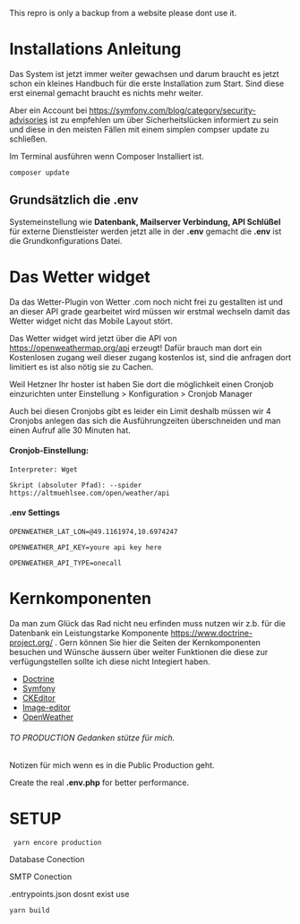 This repro is only a backup from a website please dont use it.

# Installations Anleitung
Das System ist jetzt immer weiter gewachsen und darum braucht es 
jetzt schon ein kleines Handbuch für die erste Installation zum 
Start.  Sind diese erst einemal gemacht braucht es nichts mehr weiter.  

Aber ein Account bei https://symfony.com/blog/category/security-advisories 
ist zu empfehlen um über Sicherheitslücken informiert zu sein und diese in den 
meisten Fällen mit einem simplen compser update zu schließen.

Im Terminal ausführen wenn Composer Installiert ist.

`composer update`

## Grundsätzlich die .env
Systemeinstellung wie **Datenbank, Mailserver Verbindung, API Schlüßel** für externe Dienstleister werden jetzt alle in der **.env**  gemacht die **.env** ist die Grundkonfigurations Datei.

# Das Wetter widget
Da das Wetter-Plugin von Wetter .com noch nicht frei zu gestallten ist und an dieser API grade gearbeitet wird müssen wir erstmal wechseln damit das Wetter widget nicht das Mobile Layout stört.

Das Wetter widget wird jetzt über die API von https://openweathermap.org/api erzeugt!  Dafür brauch man dort ein Kostenlosen zugang weil dieser zugang kostenlos ist,  sind die anfragen dort limitiert es ist also nötig sie zu Cachen.

Weil Hetzner Ihr hoster ist haben Sie dort die möglichkeit einen Cronjob einzurichten unter Einstellung > Konfiguration > Cronjob Manager 

Auch bei diesen Cronjobs gibt es leider ein Limit deshalb müssen wir 4 Cronjobs anlegen das sich die Ausführungzeiten überschneiden und man einen Aufruf alle 30 Minuten hat.

#### Cronjob-Einstellung:

`Interpreter: Wget`

`Skript (absoluter Pfad): --spider https://altmuehlsee.com/open/weather/api`

#### .env Settings
`OPENWEATHER_LAT_LON=@49.1161974,10.6974247`

`OPENWEATHER_API_KEY=youre api key here`

`OPENWEATHER_API_TYPE=onecall`

# Kernkomponenten
Da man zum Glück das Rad nicht neu erfinden muss nutzen wir z.b. für die Datenbank ein Leistungstarke Komponente https://www.doctrine-project.org/ . Gern können Sie hier die Seiten der Kernkomponenten besuchen 
und Wünsche äussern über weiter Funktionen die diese zur verfügungstellen sollte ich diese nicht Integiert haben.

- [Doctrine](https://www.doctrine-project.org/)
- [Symfony](https://symfony.com/doc/current/components/index.html)
- [CKEditor](https://ckeditor.com/ckeditor-5/)
- [Image-editor](https://ui.toast.com/tui-image-editor/)
- [OpenWeather](https://openweathermap.org/api)

###### TO PRODUCTION Gedanken stütze für mich.
Notizen für mich wenn es in die Public Production geht.

Create the real **.env.php** for better performance.

# SETUP

` yarn encore production`

Database Conection

SMTP Conection

.entrypoints.json dosnt exist use

`yarn build`
